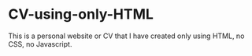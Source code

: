 # CV-using-only-HTML
This is a personal website or CV that I have created only using HTML, no CSS, no Javascript.
